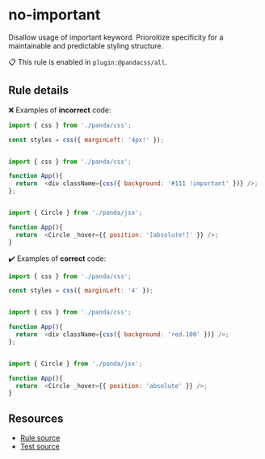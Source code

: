 [//]: # (This file is generated by eslint-docgen. Do not edit it directly.)

# no-important

Disallow usage of important keyword. Prioroitize specificity for a maintainable and predictable styling structure.

📋 This rule is enabled in `plugin:@pandacss/all`.

## Rule details

❌ Examples of **incorrect** code:
```js
import { css } from './panda/css';

const styles = css({ marginLeft: '4px!' });
```
```js

import { css } from './panda/css';

function App(){
  return  <div className={css({ background: '#111 !important' })} />;
};
```
```js

import { Circle } from './panda/jsx';

function App(){
  return  <Circle _hover={{ position: '[absolute!]' }} />;
}
```

✔️ Examples of **correct** code:
```js
import { css } from './panda/css';

const styles = css({ marginLeft: '4' });
```
```js

import { css } from './panda/css';

function App(){
  return  <div className={css({ background: 'red.100' })} />;
};
```
```js

import { Circle } from './panda/jsx';

function App(){
  return  <Circle _hover={{ position: 'absolute' }} />;
}
```

## Resources

* [Rule source](/plugin/src/rules/no-important.ts)
* [Test source](/tests/no-important.test.ts)
